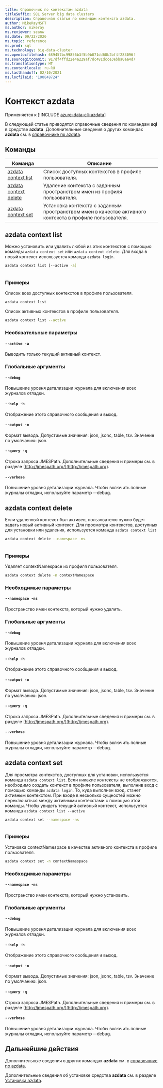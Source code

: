 ```yaml
---
title: Справочник по контекстам azdata
titleSuffix: SQL Server big data clusters
description: Справочная статья по командам контекста azdata.
author: MikeRayMSFT
ms.author: mikeray
ms.reviewer: seanw
ms.date: 09/22/2020
ms.topic: reference
ms.prod: sql
ms.technology: big-data-cluster
ms.openlocfilehash: 689457bc99856b3f5b9b071dd68b2bf4f283096f
ms.sourcegitcommit: 917df4ffd22e4a229af7dc481dcce3ebba0aa4d7
ms.translationtype: HT
ms.contentlocale: ru-RU
ms.lasthandoff: 02/10/2021
ms.locfileid: "100048724"
---
```

# <a name="azdata-context"></a>Контекст azdata

Применяется к [!INCLUDE [azure-data-cli-azdata](../../includes/azure-data-cli-azdata.md)]

В следующей статье приводятся справочные сведения по командам **sql** в средстве **azdata**. Дополнительные сведения о других командах **azdata** см. в [справочнике по azdata](reference-azdata.md).

## <a name="commands"></a>Команды

|Команда|Описание|
| --- | --- |
[azdata context list](#azdata-context-list) | Список доступных контекстов в профиле пользователя.
[azdata context delete](#azdata-context-delete) | Удаление контекста с заданным пространством имен из профиля пользователя.
[azdata context set](#azdata-context-set) | Установка контекста с заданным пространством имен в качестве активного контекста в профиле пользователя.
## <a name="azdata-context-list"></a>azdata context list
Можно установить или удалить любой из этих контекстов с помощью команды `azdata context set` или `azdata context delete`. Для входа в новый контекст используется команда `azdata login`.
```bash
azdata context list [--active -a] 
                    
```
### <a name="examples"></a>Примеры
Список всех доступных контекстов в профиле пользователя.
```bash
azdata context list
```
Список активных контекстов в профиле пользователя.
```bash
azdata context list --active
```
### <a name="optional-parameters"></a>Необязательные параметры
#### `--active -a`
Выводить только текущий активный контекст.
### <a name="global-arguments"></a>Глобальные аргументы
#### `--debug`
Повышение уровня детализации журнала для включения всех журналов отладки.
#### `--help -h`
Отображение этого справочного сообщения и выход.
#### `--output -o`
Формат вывода.  Допустимые значения: json, jsonc, table, tsv.  Значение по умолчанию: json.
#### `--query -q`
Строка запроса JMESPath. Дополнительные сведения и примеры см. в разделе [http://jmespath.org/](http://jmespath.org).
#### `--verbose`
Повышение уровня детализации журнала. Чтобы включить полные журналы отладки, используйте параметр --debug.
## <a name="azdata-context-delete"></a>azdata context delete
Если удаленный контекст был активен, пользователю нужно будет задать новый активный контекст. Для просмотра контекстов, доступных для установки или удаления, используется команда `azdata context list`
```bash
azdata context delete --namespace -ns 
                      
```
### <a name="examples"></a>Примеры
Удаляет contextNamespace из профиля пользователя.
```bash
azdata context delete -n contextNamespace
```
### <a name="required-parameters"></a>Необходимые параметры
#### `--namespace -ns`
Пространство имен контекста, который нужно удалить.
### <a name="global-arguments"></a>Глобальные аргументы
#### `--debug`
Повышение уровня детализации журнала для включения всех журналов отладки.
#### `--help -h`
Отображение этого справочного сообщения и выход.
#### `--output -o`
Формат вывода.  Допустимые значения: json, jsonc, table, tsv.  Значение по умолчанию: json.
#### `--query -q`
Строка запроса JMESPath. Дополнительные сведения и примеры см. в разделе [http://jmespath.org/](http://jmespath.org).
#### `--verbose`
Повышение уровня детализации журнала. Чтобы включить полные журналы отладки, используйте параметр --debug.
## <a name="azdata-context-set"></a>azdata context set
Для просмотра контекстов, доступных для установки, используется команда `azdata context list`. Если никакие контексты не отображаются, необходимо создать контекст в профиле пользователя, выполнив вход с помощью команды `azdata login`. То, куда выполнен вход, станет активным контекстом. При входе в несколько сущностей можно переключаться между активными контекстами с помощью этой команды. Чтобы увидеть текущий активный контекст, используется команда `azdata context list --active`
```bash
azdata context set --namespace -ns 
                   
```
### <a name="examples"></a>Примеры
Установка contextNamespace в качестве активного контекста в профиле пользователя.
```bash
azdata context set -n contextNamespace
```
### <a name="required-parameters"></a>Необходимые параметры
#### `--namespace -ns`
Пространство имен контекста, который нужно установить.
### <a name="global-arguments"></a>Глобальные аргументы
#### `--debug`
Повышение уровня детализации журнала для включения всех журналов отладки.
#### `--help -h`
Отображение этого справочного сообщения и выход.
#### `--output -o`
Формат вывода.  Допустимые значения: json, jsonc, table, tsv.  Значение по умолчанию: json.
#### `--query -q`
Строка запроса JMESPath. Дополнительные сведения и примеры см. в разделе [http://jmespath.org/](http://jmespath.org).
#### `--verbose`
Повышение уровня детализации журнала. Чтобы включить полные журналы отладки, используйте параметр --debug.

## <a name="next-steps"></a>Дальнейшие действия

Дополнительные сведения о других командах **azdata** см. в [справочнике по azdata](reference-azdata.md). 

Дополнительные сведения об установке средства **azdata** см. в разделе [Установка azdata](..\install\deploy-install-azdata.md).


